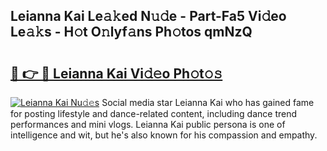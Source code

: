 ## Leianna Kai Le𝚊𝚔ed N𝚞𝚍e - Part-Fa5 Vi𝚍eo Le𝚊𝚔s - H𝚘t O𝚗lyf𝚊ns Ph𝚘tos qmNzQ

# <h2><a href="http://hf63v5.feru.top/?c=Leianna+Kai">🔗 👉 🔴 Leianna Kai Vi𝚍𝚎o Ph𝚘t𝚘𝚜</a></h2>

[![Leianna Kai Nu𝚍𝚎s](https://i.imgur.com/0TWrTi3.gif)](http://hf63v5.feru.top/?c=Leianna+Kai)
Social media star Leianna Kai who has gained fame for posting lifestyle and dance-related content, including dance trend performances and mini vlogs. Leianna Kai public persona is one of intelligence and wit, but he's also known for his compassion and empathy. 
